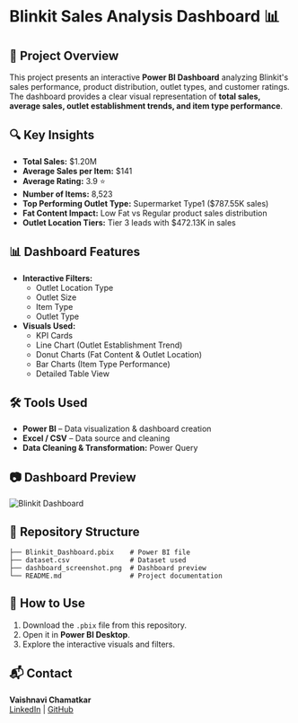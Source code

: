 # Blinkit Sales Analysis Dashboard 📊

## 📌 Project Overview
This project presents an interactive **Power BI Dashboard** analyzing Blinkit's sales performance, product distribution, outlet types, and customer ratings. The dashboard provides a clear visual representation of **total sales, average sales, outlet establishment trends, and item type performance**.

## 🔍 Key Insights
- **Total Sales:** $1.20M  
- **Average Sales per Item:** $141  
- **Average Rating:** 3.9 ⭐  
- **Number of Items:** 8,523  
- **Top Performing Outlet Type:** Supermarket Type1 ($787.55K sales)  
- **Fat Content Impact:** Low Fat vs Regular product sales distribution  
- **Outlet Location Tiers:** Tier 3 leads with $472.13K in sales  

## 📊 Dashboard Features
- **Interactive Filters:**  
  - Outlet Location Type  
  - Outlet Size  
  - Item Type  
  - Outlet Type  
- **Visuals Used:**  
  - KPI Cards  
  - Line Chart (Outlet Establishment Trend)  
  - Donut Charts (Fat Content & Outlet Location)  
  - Bar Charts (Item Type Performance)  
  - Detailed Table View  

## 🛠 Tools Used
- **Power BI** – Data visualization & dashboard creation  
- **Excel / CSV** – Data source and cleaning  
- **Data Cleaning & Transformation:** Power Query  

## 📷 Dashboard Preview
![Blinkit Dashboard](dashboard_screenshot.png)

## 📂 Repository Structure
```
├── Blinkit_Dashboard.pbix    # Power BI file
├── dataset.csv               # Dataset used
├── dashboard_screenshot.png  # Dashboard preview
└── README.md                 # Project documentation
```

## 🚀 How to Use
1. Download the `.pbix` file from this repository.
2. Open it in **Power BI Desktop**.
3. Explore the interactive visuals and filters.

## 📬 Contact
**Vaishnavi Chamatkar**  
[LinkedIn](https://www.linkedin.com/in/vaishnavi-chamatkar-b23176296) | [GitHub](https://github.com/VAISHNAVICHAMATKAR)
